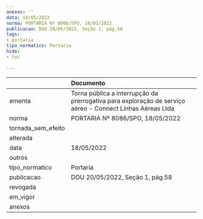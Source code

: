 ```yaml
---
anexos: ''
data: 18/05/2022
norma: PORTARIA Nº 8086/SPO, 18/05/2022
publicacao: DOU 20/05/2022, Seção 1, pág.58
tags:
- portaria
tipo_normatico: Portaria
hide: 
- toc 
 
---
```


|                    | Documento                                                                                                 |
|:-------------------|:----------------------------------------------------------------------------------------------------------|
| ementa             | Torna pública a interrupção da prerrogativa para exploração de serviço aéreo - Connect Linhas Aéreas Ltda |
| norma              | PORTARIA Nº 8086/SPO, 18/05/2022                                                                          |
| tornada_sem_efeito |                                                                                                           |
| alterada           |                                                                                                           |
| data               | 18/05/2022                                                                                                |
| outros             |                                                                                                           |
| tipo_normatico     | Portaria                                                                                                  |
| publicacao         | DOU 20/05/2022, Seção 1, pág.58                                                                           |
| revogada           |                                                                                                           |
| em_vigor           |                                                                                                           |
| anexos             |                                                                                                           |